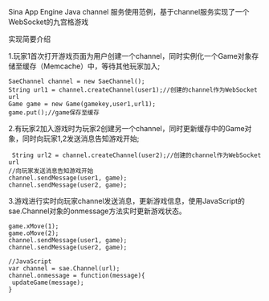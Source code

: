 Sina App Engine Java channel 服务使用范例，基于channel服务实现了一个WebSocket的九宫格游戏



实现简要介绍


1.玩家1首次打开游戏页面为用户创建一个channel，同时实例化一个Game对象存储至缓存（Memcache）中，等待其他玩家加入;


    SaeChannel channel = new SaeChannel();
    String url1 = channel.createChannel(user1);//创建的channel作为WebSocket url
    Game game = new Game(gamekey,user1,url1);
    game.put();//game保存至缓存
 
 
 
2.有玩家2加入游戏时为玩家2创建另一个channel，同时更新缓存中的Game对象，同时向玩家1,2发送消息告知游戏开始;
 
     String url2 = channel.createChannel(user2);//创建的channel作为WebSocket url
    //向玩家发送消息告知游戏开始
    channel.sendMessage(user1, game);
    channel.sendMessage(user2, game);
 
 
 
3.游戏进行实时向玩家channel发送消息，更新游戏信息，使用JavaScript的sae.Channel对象的onmessage方法实时更新游戏状态。

    game.xMove(1);
    game.oMove(2);
    channel.sendMessage(user1, game);
    channel.sendMessage(user2, game);
    
    //JavaScript
    var channel = sae.Channel(url);
    channel.onmessage = function(message){
 	 updateGame(message);
    }
 
